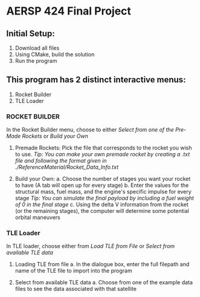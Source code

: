 # AERSP 424 Final Project


## Initial Setup:
1. Download all files
2. Using CMake, build the solution
3. Run the program


## This program has 2 distinct interactive menus:
1. Rocket Builder
2. TLE Loader


### ROCKET BUILDER
In the Rocket Builder menu, choose to either _Select from one of the Pre-Made Rockets_ or _Build your Own_

  1. Premade Rockets:
     Pick the file that corresponds to the rocket you wish to use.
       _Tip: You can make your own premade rocket by creating a .txt file and following the format given in ./ReferenceMaterial/Rocket_Data_Info.txt_
     
  2. Build your Own:
     a. Choose the number of stages you want your rocket to have (A tab will open up for every stage)
     b. Enter the values for the structural mass, fuel mass, and the engine's specific impulse for every stage
       _Tip: You can simulate the final payload by including a fuel weight of 0 in the final stage_
     c. Using the delta V information from the rocket (or the remaining stages), the computer will determine some potential orbital maneuvers


### TLE Loader
In TLE loader, choose either from _Load TLE from File_ or _Select from available TLE data_

  1. Loading TLE from file
     a. In the dialogue box, enter the full filepath and name of the TLE file to import into the program
     
  2. Select from available TLE data
     a. Choose from one of the example data files to see the data associated with that satellite
